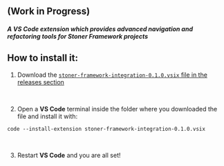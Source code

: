 ## (Work in Progress)

#### *A VS Code extension which provides advanced navigation and refactoring tools for Stoner Framework projects*


## How to install it:

1. Download the [`stoner-framework-integration-0.1.0.vsix` file in the releases section](https://github.com/thothinnovations/stoner-framework-integration/releases/tag/latest)
<br>

2. Open a **VS Code** terminal inside the folder where you downloaded the file and install it with:
```
code --install-extension stoner-framework-integration-0.1.0.vsix
```
<br>

3. Restart **VS Code** and you are all set!
